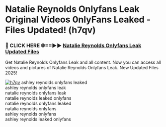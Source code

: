 # Natalie Reynolds Onlyfans Leak Original Videos 0nlyFans Leaked - Files Updated! (h7qv)

<h3>🔴 CLICK HERE 🌐==►► <a href="https://tinyurl.com/x26r9saj" rel="nofollow">Natalie Reynolds Onlyfans Leak Updated Files</a></h3>

Get Natalie Reynolds Onlyfans Leak and all content. Now you can access all videos and pictures of Natalie Reynolds Onlyfans Leak. New Updated Files 2025!

[![h7qv](https://i.imgur.com/LkgZPqh.gif)](https://tinyurl.com/x26r9saj)
ashley reynolds onlyfans leaked<br>
ashley reynolds onlyfans leak<br>
natalie reynolds onlyfans leak<br>
natalie reynolds leaked onlyfans<br>
natalie reynolds onlyfans leaked<br>
natalia reynolds onlyfans<br>
ashley reynolds onlyfans<br>
ashley reynolds leaked onlyfans